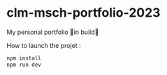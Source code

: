 # clm-msch-portfolio-2023
My personal portfolio 🚧in build🚧

How to launch the projet : 

```bash
npm install
npm run dev
```
